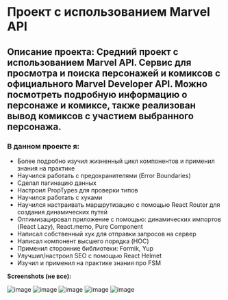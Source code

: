 # Проект с использованием Marvel API
## Описание проекта: Средний проект с использованием Marvel API. Сервис для просмотра и поиска персонажей и комиксов с официального Marvel Developer API. Можно посмотреть подробную информацию о персонаже и комиксе, также реализован вывод комиксов с участием выбранного персонажа.
### В данном проекте я:
+ Более подробно изучил жизненный цикл компонентов и применил знания на практике
+ Научился работать с предохранителями (Error Boundaries)
+ Сделал пагинацию данных
+ Настроил PropTypes для проверки типов
+ Научился работать с хуками
+ Научился настраивать маршрутизацию с помощью React Router для создания динамических путей
+ Оптимизацировал приложение с помощью: динамических импортов (React Lazy), React.memo, Pure Component
+ Написал собственный хук для отправки запросов на сервер
+ Написал компонент высшего порядка (HOC)
+ Применил сторонние библиотеки: Formik, Yup
+ Улучшил/настроил SEO с помощью React Helmet
+ Изучил и применил на практике знания про FSM

**Screenshots (не все):**

![image](https://github.com/ExpeLL1armus/MarvelApi/assets/89298315/f20af53e-126e-4868-bb0a-ea87e3415f9e)
![image](https://github.com/ExpeLL1armus/MarvelApi/assets/89298315/779b472f-4ef5-4f5e-8101-d20e812f326a)
![image](https://github.com/ExpeLL1armus/MarvelApi/assets/89298315/51261947-b245-4813-8916-5575afdde037)
![image](https://github.com/ExpeLL1armus/MarvelApi/assets/89298315/b5e183a9-e965-43a3-80d1-d82f8e6114c3)
![image](https://github.com/ExpeLL1armus/MarvelApi/assets/89298315/51fcd070-218d-4bb2-88ad-3f00eed9e63e)
